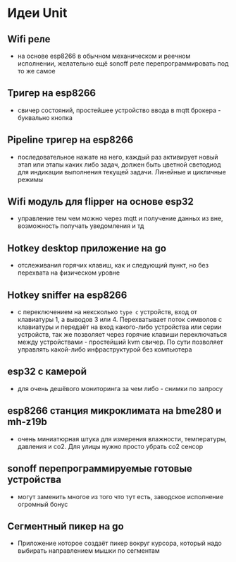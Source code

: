 # Идеи Unit

## Wifi реле
- на основе esp8266 в обычном механическом и реечном исполнении, желательно ещё sonoff реле перепрограммировать под то же самое

## Тригер на esp8266
- свичер состояний, простейшее устройство ввода в mqtt брокера - буквально кнопка

## Pipeline тригер на esp8266
- последовательное нажате на него, каждый раз активирует новый этап или этапы каких либо задач, должен быть цветной светодиод для индикации выполнения текущей задачи. Линейные и цикличные режимы

## Wifi модуль для flipper на основе esp32
- управление тем чем можно через mqtt и получение данных из вне, возможность получать уведомления и тд

## Hotkey desktop приложение на go
- отслеживания горячих клавиш, как и следующий пункт, но без перехвата на физическом уровне

## Hotkey sniffer на esp8266
- с переключением на нексколько `type c` устройств, вход от клавиатуры 1, а выводов 3 или 4. Перехватывает поток символов с клавиатуры и передаёт на вход какого-либо устройства или серии устройств, так же позволяет через горячие клавиши переключаться между устройствами - простейший kvm свичер. По сути позволяет управлять какой-либо инфраструктурой без компьютера

## esp32 с камерой
-  для очень дешёвого мониторинга за чем либо - снимки по запросу

## esp8266 станция микроклимата на bme280 и mh-z19b
- очень миниатюрная штука для измерения влажности, температуры, давления и co2. Для улицы нужно просто убрать co2 сенсор

## sonoff перепрограммируемые готовые устройства
- могут заменить многое из того что тут есть, заводское исполнение огромный бонус

## Сегментный пикер на go
- Приложение которое создаëт пикер вокруг курсора, который надо выбирать направлением мышки по сегментам